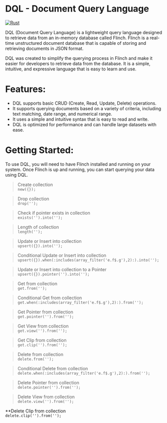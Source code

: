 # DQL - Document Query Language

[![Rust](https://github.com/mjm918/dql/actions/workflows/rust.yml/badge.svg)](https://github.com/mjm918/dql/actions/workflows/rust.yml)

DQL (Document Query Language) is a lightweight query language designed to retrieve data from an in-memory database called Flinch. Flinch is a real-time unstructured document database that is capable of storing and retrieving documents in JSON format.

DQL was created to simplify the querying process in Flinch and make it easier for developers to retrieve data from the database. It is a simple, intuitive, and expressive language that is easy to learn and use.

# Features:

- DQL supports basic CRUD (Create, Read, Update, Delete) operations.
- It supports querying documents based on a variety of criteria, including text matching, date range, and numerical range.
- It uses a simple and intuitive syntax that is easy to read and write.
- DQL is optimized for performance and can handle large datasets with ease.

# Getting Started:
To use DQL, you will need to have Flinch installed and running on your system. Once Flinch is up and running, you can start querying your data using DQL.

> Create collection <br>
`new({});` <br>

> Drop collection <br>
`drop('');` <br>

> Check if pointer exists in collection <br>
`exists('').into('');` <br>

> Length of collection <br>
`length('');` <br>

> Update or Insert into collection <br>
`upsert({}).into('');` <br>

> Conditional Update or Insert into collection <br>
`upsert({}).when(:includes(array_filter('e.f$.g'),2):).into('');` <br>

> Update or Insert into collection to a Pointer <br>
`upsert({}).pointer('').into('');` <br>

> Get from collection <br>
`get.from('');` <br>

> Conditional Get from collection <br>
`get.when(:includes(array_filter('e.f$.g'),2):).from('');` <br>

> Get Pointer from collection <br>
`get.pointer('').from('');` <br>

> Get View from collection <br>
`get.view('').from('');` <br>

> Get Clip from collection <br>
`get.clip('').from('');` <br>

> Delete from collection <br>
`delete.from('');` <br>

> Conditional Delete from collection <br>
`delete.when(:includes(array_filter('e.f$.g'),2):).from('');` <br>

> Delete Pointer from collection <br>
`delete.pointer('').from('');` <br>

> Delete View from collection <br>
`delete.view('').from('');` <br>

**Delete Clip from collection <br>
`delete.clip('').from('');` <br>

